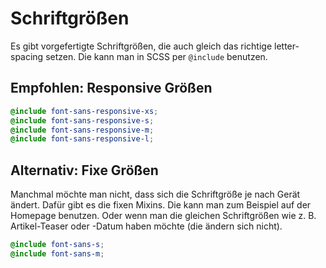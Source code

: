 # Schriftgrößen

Es gibt vorgefertigte Schriftgrößen, die auch gleich das richtige letter-spacing setzen. Die kann man in SCSS per `@include` benutzen.

## Empfohlen: Responsive Größen

```scss
@include font-sans-responsive-xs;
@include font-sans-responsive-s;
@include font-sans-responsive-m;
@include font-sans-responsive-l;
```

## Alternativ: Fixe Größen

Manchmal möchte man nicht, dass sich die Schriftgröße je nach Gerät ändert. Dafür gibt es die fixen Mixins. Die kann man zum Beispiel auf der Homepage benutzen. Oder wenn man die gleichen Schriftgrößen wie z. B. Artikel-Teaser oder -Datum haben möchte (die ändern sich nicht).

```scss
@include font-sans-s;
@include font-sans-m;
```
